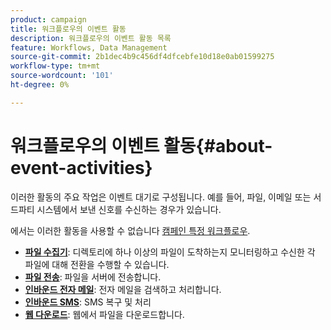 ```yaml
---
product: campaign
title: 워크플로우의 이벤트 활동
description: 워크플로우의 이벤트 활동 목록
feature: Workflows, Data Management
source-git-commit: 2b1dec4b9c456df4dfcebfe10d18e0ab01599275
workflow-type: tm+mt
source-wordcount: '101'
ht-degree: 0%

---
```


# 워크플로우의 이벤트 활동{#about-event-activities}

이러한 활동의 주요 작업은 이벤트 대기로 구성됩니다. 예를 들어, 파일, 이메일 또는 서드파티 시스템에서 보낸 신호를 수신하는 경우가 있습니다.

에서는 이러한 활동을 사용할 수 없습니다 [캠페인 특정 워크플로우](campaign-workflows.md).


* **[파일 수집기](file-collector.md)**: 디렉토리에 하나 이상의 파일이 도착하는지 모니터링하고 수신한 각 파일에 대해 전환을 수행할 수 있습니다.
* **[파일 전송](file-transfer.md)**: 파일을 서버에 전송합니다.
* **[인바운드 전자 메일](inbound-emails.md)**: 전자 메일을 검색하고 처리합니다.
* **[인바운드 SMS](inbound-sms.md)**: SMS 복구 및 처리
* **[웹 다운로드](web-download.md)**: 웹에서 파일을 다운로드합니다.


